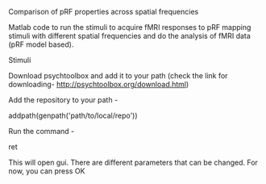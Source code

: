 Comparison of pRF properties across spatial frequencies

Matlab code to run the stimuli to acquire fMRI responses to pRF mapping stimuli with different spatial frequencies and do the analysis of fMRI data (pRF model based).


Stimuli

Download psychtoolbox and add it to your path (check the link for downloading- http://psychtoolbox.org/download.html)



Add the repository to your path -

addpath(genpath('path/to/local/repo'))



Run the command - 

ret

This will open gui. There are different parameters that can be changed. For now, you can press OK
